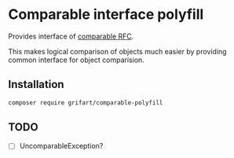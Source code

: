 # Comparable interface polyfill

Provides interface of [comparable RFC](https://wiki.php.net/rfc/comparable).

This makes logical comparison of objects much easier by providing common interface for object comparision.

## Installation

```bash
composer require grifart/comparable-polyfill
```

##  TODO
- [ ] UncomparableException?
